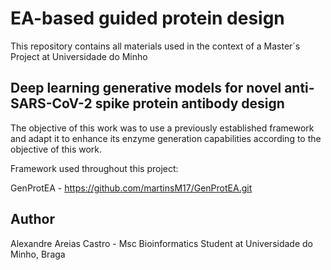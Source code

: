 # EA-based guided protein design

This repository contains all materials used in the context of a Master´s Project at Universidade do Minho

## Deep learning generative models for novel anti-SARS-CoV-2 spike protein antibody design

The objective of this work was to use a previously established framework and adapt it to enhance its enzyme generation capabilities according to the objective of this work.

Framework used throughout this project:

GenProtEA - https://github.com/martinsM17/GenProtEA.git

## Author

Alexandre Areias Castro - Msc Bioinformatics Student at Universidade do Minho, Braga
